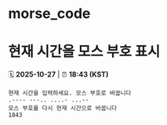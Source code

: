 # morse_code
# 현재 시간을 모스 부호 표시
<!-- MORSE_TIME_START -->
🗓️ **2025-10-27** | ⏰ **18:43 (KST)**

```
현재 시간을 입력하세요. 모스 부호로 바꿉니다
.---- ---.. ....- ...--
모스 부호를 다시 현재 시간으로 바꿉니다
1843
```
<!-- MORSE_TIME_END -->
